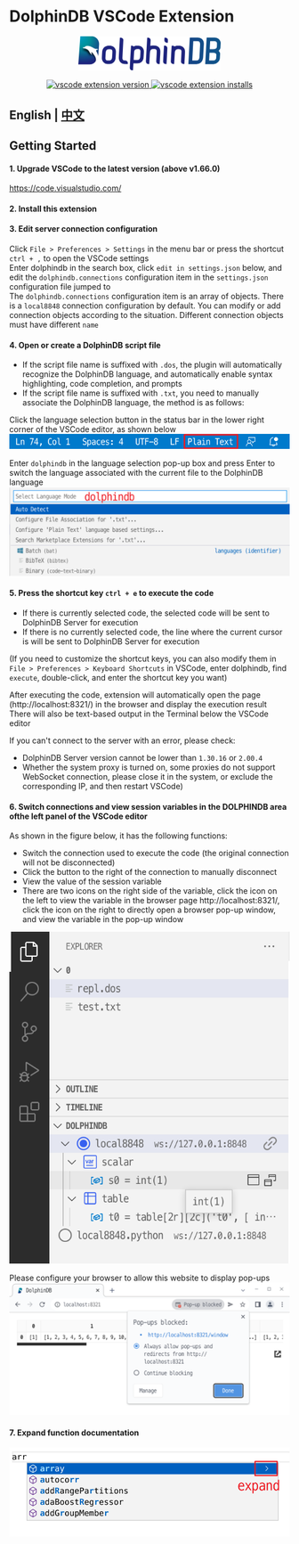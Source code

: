 # DolphinDB VSCode Extension

<p align='center'>
    <img src='./images/ddb.png' alt='DolphinDB VSCode Extension' width='256'>
</p>

<p align='center'>
    <a href='https://marketplace.visualstudio.com/items?itemName=dolphindb.dolphindb-vscode' target='_blank'>
        <img alt='vscode extension version' src='https://vsmarketplacebadge.apphb.com/version/dolphindb.dolphindb-vscode.svg?style=flat-square&color=39aaf2' />
    </a>
    <a href='https://marketplace.visualstudio.com/items?itemName=dolphindb-vscode' target='_blank'>
        <img alt='vscode extension installs' src='https://vsmarketplacebadge.apphb.com/installs/dolphindb.dolphindb-vscode.svg?style=flat-square&color=39aaf2' />
    </a>
</p>

## English | [中文](./README.zh.md)

## Getting Started
#### 1. Upgrade VSCode to the latest version (above v1.66.0)
https://code.visualstudio.com/


#### 2. Install this extension

#### 3. Edit server connection configuration
Click `File > Preferences > Settings` in the menu bar or press the shortcut `ctrl + ,` to open the VSCode settings  
Enter dolphindb in the search box, click `edit in settings.json` below, and edit the `dolphindb.connections` configuration item in the `settings.json` configuration file jumped to  
The `dolphindb.connections` configuration item is an array of objects. There is a `local8848` connection configuration by default. You can modify or add connection objects according to the situation. Different connection objects must have different `name`  

#### 4. Open or create a DolphinDB script file
- If the script file name is suffixed with `.dos`, the plugin will automatically recognize the DolphinDB language, and automatically enable syntax highlighting, code completion, and prompts
- If the script file name is suffixed with `.txt`, you need to manually associate the DolphinDB language, the method is as follows:

Click the language selection button in the status bar in the lower right corner of the VSCode editor, as shown below
![](./images/language-mode.png)

Enter `dolphindb` in the language selection pop-up box and press Enter to switch the language associated with the current file to the DolphinDB language
![](./images/select-language.png)

#### 5. Press the shortcut key `ctrl + e` to execute the code
- If there is currently selected code, the selected code will be sent to DolphinDB Server for execution
- If there is no currently selected code, the line where the current cursor is will be sent to DolphinDB Server for execution

(If you need to customize the shortcut keys, you can also modify them in `File > Preferences > Keyboard Shortcuts` in VSCode, enter dolphindb, find `execute`, double-click, and enter the shortcut key you want)

After executing the code, extension will automatically open the page (http://localhost:8321/) in the browser and display the execution result  
There will also be text-based output in the Terminal below the VSCode editor

If you can't connect to the server with an error, please check:
- DolphinDB Server version cannot be lower than `1.30.16` or `2.00.4`
- Whether the system proxy is turned on, some proxies do not support WebSocket connection, please close it in the system, or exclude the corresponding IP, and then restart VSCode)

#### 6. Switch connections and view session variables in the DOLPHINDB area of ​​the left panel of the VSCode editor

As shown in the figure below, it has the following functions:
- Switch the connection used to execute the code (the original connection will not be disconnected)
- Click the button to the right of the connection to manually disconnect
- View the value of the session variable
- There are two icons on the right side of the variable, click the icon on the left to view the variable in the browser page http://localhost:8321/, click the icon on the right to directly open a browser pop-up window, and view the variable in the pop-up window

![](./images/explorer.png)

Please configure your browser to allow this website to display pop-ups
![](./images/allow-browser-popup.png)

#### 7. Expand function documentation
![](./images/expand-doc.png)

